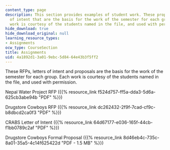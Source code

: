 ```yaml
---
content_type: page
description: This section provides examples of student work. These proposals and letters
  of intent that are the basis for the work of the semester for each group.  Each
  work is courtesy of the students named in the file, and used with permission.
hide_download: true
hide_download_original: null
learning_resource_types:
- Assignments
ocw_type: CourseSection
title: Assignments
uid: 4a1892d1-3a01-9ebc-5d84-64e43b3f5ff2
---
```


These RFPs, letters of intent and proposals are the basis for the work of the semester for each group. Each work is courtesy of the students named in the file, and used with permission.

Nepal Water Project RFP ({{% resource_link f524d757-ff5a-dda3-5d6a-625cb3abe94b "PDF" %}})

Drugstore Cowboys RFP ({{% resource_link dc262432-2f9f-7cad-cf9c-b8dbcd2ca0f3 "PDF" %}})

CRABS Letter of Intent ({{% resource_link 64d67177-e036-165f-44cb-f1bb0789c2af "PDF" %}})

Drugstore Cowboys Formal Proposal ({{% resource_link 8d46eb4c-735c-8a01-35a5-4c14f625422d "PDF - 1.5 MB" %}})